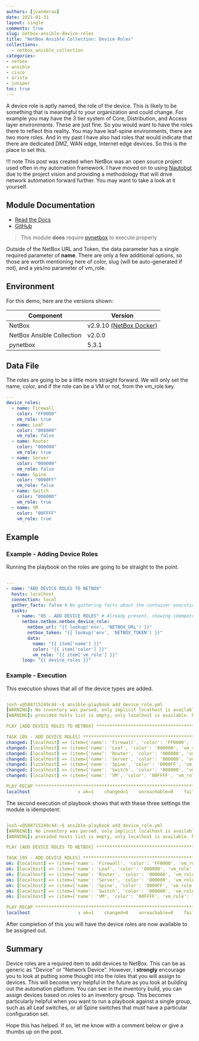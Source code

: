 ```yaml
---
authors: [jvanderaa]
date: 2021-01-31
layout: single
comments: true
slug: netbox-ansible-device-roles
title: "NetBox Ansible Collection: Device Roles"
collections:
  - netbox_ansible_collection
categories:
- netbox
- ansible
- cisco
- arista
- juniper
toc: true
---
```


A device role is aptly named, the role of the device. This is likely to be something that is meaningful to your organization and could change. For example you may have the 3 tier system of Core, Distribution, and Access layer environments. These are just fine. So you would want to have the roles there to reflect this reality. You may have leaf-spine environments, there are two more roles. And in my past I have also had roles that would indicate that there are dedicated DMZ, WAN edge, Internet edge devices. So this is the place to set this.

!!! note
    This post was created when NetBox was an open source project used often in my automation framework. I have moved on to using [Nautobot](https://www.nautobot.com) due to the project vision and providing a methodology that will drive network automation forward further. You may want to take a look at it yourself.

<!-- more -->

## Module Documentation

* [Read the Docs](https://netbox-ansible-collection.readthedocs.io/en/latest/plugins/netbox_device_role_module.html)
* [GitHub](https://github.com/netbox-community/ansible_modules/blob/devel/plugins/modules/netbox_device_role.py)

> This module **does** require [pynetbox](https://github.com/digitalocean/pynetbox) to execute properly

Outside of the NetBox URL and Token, the data parameter has a single required parameter of **name**. There are only a few additional options, so those are worth mentioning here of color, slug (will be auto-generated if not), and a yes/no parameter of vm_role.

## Environment

For this demo, here are the versions shown:

| Component                 | Version                                                                      |
| ------------------------- | ---------------------------------------------------------------------------- |
| NetBox                    | v2.9.10 [(NetBox Docker)](https://github.com/netbox-community/netbox-docker) |
| NetBox Ansible Collection | v2.0.0                                                                       |
| pynetbox                  | 5.3.1                                                                        |

## Data File

The roles are going to be a little more straight forward. We will only set the name, color, and if the role can be a VM or not, from the vm_role key.

```yaml
---
device_roles:
  - name: Firewall
    color: "FF0000"
    vm_role: true
  - name: Leaf
    color: "008000"
    vm_role: false
  - name: Router
    color: "000080"
    vm_role: true
  - name: Server
    color: "000000"
    vm_role: false
  - name: Spine
    color: "0000FF"
    vm_role: false
  - name: Switch
    color: "008000"
    vm_role: true
  - name: VM
    color: "00FFFF"
    vm_role: true
```

## Example

### Example - Adding Device Roles

Running the playbook on the roles are going to be straight to the point.

```yaml

---
- name: "ADD DEVICE ROLES TO NETBOX"
  hosts: localhost
  connection: local
  gather_facts: false # No gathering facts about the container execution env
  tasks:
    - name: "05 - ADD DEVICE ROLES" # Already present, showing idempotency
      netbox.netbox.netbox_device_role:
        netbox_url: "{{ lookup('env', 'NETBOX_URL') }}"
        netbox_token: "{{ lookup('env', 'NETBOX_TOKEN') }}"
        data:
          name: "{{ item['name'] }}"
          color: "{{ item['color'] }}"
          vm_role: "{{ item['vm_role'] }}"
      loop: "{{ device_roles }}"

```

### Example - Execution

This execution shows that all of the device types are added.

```yaml linenums="1"

josh-v@588715249c44:~$ ansible-playbook add_device_role.yml 
[WARNING]: No inventory was parsed, only implicit localhost is available
[WARNING]: provided hosts list is empty, only localhost is available. Note that the implicit localhost does not match 'all'

PLAY [ADD DEVICE ROLES TO NETBOX] *********************************************************************************************************************

TASK [05 - ADD DEVICE ROLES] **************************************************************************************************************************
changed: [localhost] => (item={'name': 'Firewall', 'color': 'FF0000', 'vm_role': True})
changed: [localhost] => (item={'name': 'Leaf', 'color': '008000', 'vm_role': False})
changed: [localhost] => (item={'name': 'Router', 'color': '000080', 'vm_role': True})
changed: [localhost] => (item={'name': 'Server', 'color': '000000', 'vm_role': False})
changed: [localhost] => (item={'name': 'Spine', 'color': '0000FF', 'vm_role': False})
changed: [localhost] => (item={'name': 'Switch', 'color': '008000', 'vm_role': True})
changed: [localhost] => (item={'name': 'VM', 'color': '00FFFF', 'vm_role': True})

PLAY RECAP ********************************************************************************************************************************************
localhost                  : ok=1    changed=1    unreachable=0    failed=0    skipped=0    rescued=0    ignored=0   


```

The second execution of playbook shows that with these three settings the module is idempotent:

```yaml linenums="1"

josh-v@588715249c44:~$ ansible-playbook add_device_role.yml 
[WARNING]: No inventory was parsed, only implicit localhost is available
[WARNING]: provided hosts list is empty, only localhost is available. Note that the implicit localhost does not match 'all'

PLAY [ADD DEVICE ROLES TO NETBOX] *********************************************************************************************************************

TASK [05 - ADD DEVICE ROLES] **************************************************************************************************************************
ok: [localhost] => (item={'name': 'Firewall', 'color': 'FF0000', 'vm_role': True})
ok: [localhost] => (item={'name': 'Leaf', 'color': '008000', 'vm_role': False})
ok: [localhost] => (item={'name': 'Router', 'color': '000080', 'vm_role': True})
ok: [localhost] => (item={'name': 'Server', 'color': '000000', 'vm_role': False})
ok: [localhost] => (item={'name': 'Spine', 'color': '0000FF', 'vm_role': False})
ok: [localhost] => (item={'name': 'Switch', 'color': '008000', 'vm_role': True})
ok: [localhost] => (item={'name': 'VM', 'color': '00FFFF', 'vm_role': True})

PLAY RECAP ********************************************************************************************************************************************
localhost                  : ok=1    changed=0    unreachable=0    failed=0    skipped=0    rescued=0    ignored=0   


```

After completion of this you will have the device roles are now available to be assigned out.

## Summary

Device roles are a required item to add devices to NetBox. This can be as generic as "Device" or "Network Device". However, I **strongly** encourage you to look at putting some thought into the roles that you will assign to devices. This will become very helpful in the future as you look at building out the automation platform. You can see in the inventory build, you can assign devices based on roles to an inventory group. This becomes particularly helpful when you want to run a playbook against a single group, such as all Leaf switches, or all Spine switches that must have a particular configuration set.  

Hope this has helped. If so, let me know with a comment below or give a thumbs up on the post.
